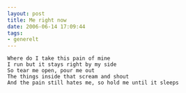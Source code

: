 ```yaml
---
layout: post
title: Me right now
date: 2006-06-14 17:09:44
tags: 
- generelt
---
```

	Where do I take this pain of mine 
	I run but it stays right by my side 
	So tear me open, pour me out 
	The things inside that scream and shout 
	And the pain still hates me, so hold me until it sleeps
